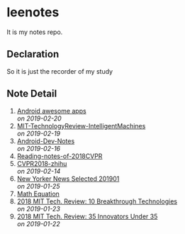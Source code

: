 # leenotes
It is my notes repo.

## Declaration
So it is just the recorder of my study

## Note Detail


1. [Android awesome apps](https://github.com/leaguecn/leenotes/blob/master/Android-awesome-apps.md)      
*on 2019-02-20*     
1. [MIT-TechnologyReview-IntelligentMachines](https://github.com/leaguecn/leenotes/blob/master/MIT-TechReview-IntelligentMachines.md)    
*on 2019-02-19*    
1. [Android-Dev-Notes](https://github.com/leaguecn/leenotes/blob/master/Android-Dev-Notes.md)    
*on 2019-02-16*    
1. [Reading-notes-of-2018CVPR](https://github.com/leaguecn/leenotes/blob/master/Reading-notes-of-2018CVPR.md)    
1. [CVPR2018-zhihu](https://github.com/leaguecn/leenotes/blob/master/CVPR2018-zhihu.md)    
*on 2019-02-14*
1. [New Yorker News Selected 201901](https://github.com/leaguecn/leenotes/blob/master/NewYorkerNewsSelected-201901.md)    
*on 2019-01-25*    
1. [Math Equation](https://github.com/leaguecn/leenotes/blob/master/Math-Equation.md)    
1. [2018 MIT Tech. Review: 10 Breakthrough Technologies](https://github.com/leaguecn/leenotes/blob/master/10-Breakthrough-Technologies-2018.md)    
*on 2019-01-23*    
1. [2018 MIT Tech. Review: 35 Innovators Under 35](https://github.com/leaguecn/leenotes/blob/master/35-Innovators-Under-35-in-2018.md)  
  *on 2019-01-22*

